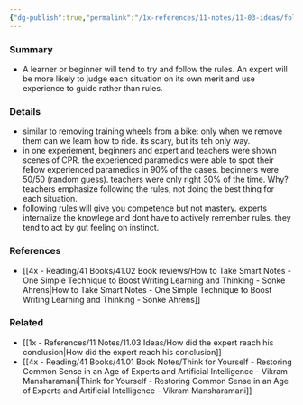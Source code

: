 ```yaml
---
{"dg-publish":true,"permalink":"/1x-references/11-notes/11-03-ideas/following-the-rules-may-impede-expertise/","title":"Following the rules may impede expertise","dgShowBacklinks":false}
---
```



### Summary
- A learner or beginner will tend to try and follow the rules. An expert will be more likely to judge each situation on its own merit and use experience to guide rather than rules.

### Details
- similar to removing training wheels from a bike: only when we remove them can we learn how to ride. its scary, but its teh only way.
- in one experiement, beginners and expert and teachers were shown scenes of CPR. the experienced paramedics were able to spot their fellow experienced paramedics in 90% of the cases. beginners were 50/50 (random guess). teachers were only right 30% of the time. Why? teachers emphasize following the rules, not doing the best thing for each situation.
- following rules will give you competence but not mastery. experts internalize the knowlege and dont have to actively remember rules. they tend to act by gut feeling on instinct.

### References
- [[4x - Reading/41 Books/41.02 Book reviews/How to Take Smart Notes - One Simple Technique to Boost Writing Learning and Thinking - Sonke Ahrens\|How to Take Smart Notes - One Simple Technique to Boost Writing Learning and Thinking - Sonke Ahrens]]

### Related
- [[1x - References/11 Notes/11.03 Ideas/How did the expert reach his conclusion\|How did the expert reach his conclusion]]
- [[4x - Reading/41 Books/41.01 Book Notes/Think for Yourself - Restoring Common Sense in an Age of Experts and Artificial Intelligence - Vikram Mansharamani\|Think for Yourself - Restoring Common Sense in an Age of Experts and Artificial Intelligence - Vikram Mansharamani]]